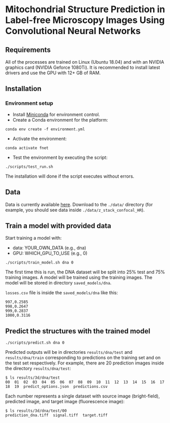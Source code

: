 # Mitochondrial Structure Prediction in Label-free Microscopy Images Using Convolutional Neural Networks

## Requirements

All of the processes are trained on Linux (Ubuntu 18.04) and with an NVIDIA graphics card (NVIDIA Geforce 1080Ti). It is recommended to install latest drivers and use the GPU with 12+ GB of RAM.

## Installation
### Environment setup
- Install [Miniconda](https://conda.io/miniconda.html) for environment control.
- Create a Conda environment for the platform:
```shell
conda env create -f environment.yml
```
- Activate the environment:
```shell
conda activate fnet
```
- Test the environment by executing the script:
```shell
./scripts/test_run.sh
```
The installation will done if the script executes without errors.

## Data
Data is currently available [here](https://drive.google.com/drive/folders/1-YL5Byg2Wh6uiI5w_bSb0eDY7fh1zSrc?usp=sharing). Download to the `./data/` directory (for example, you should see data inside `./data/z_stack_confocal_HR`).

## Train a model with provided data
Start training a model with:
- data: YOUR_OWN_DATA (e.g., dna)
- GPU: WHICH_GPU_TO_USE (e.g., 0) 
```shell
./scripts/train_model.sh dna 0
```
The first time this is run, the DNA dataset will be split into 25% test and 75% training images. A model will be trained using the training images. The model will be stored in directory `saved_models/dna`.

`losses.csv` file is inside the `saved_models/dna` like this:
```shell
997,0.2585
998,0.2647
999,0.2837
1000,0.3116
```

## Predict the structures with the trained model
```
./scripts/predict.sh dna 0
```
Predicted outputs will be in directories `results/dna/test` and `results/dna/train` corresponding to predictions on the training set and on the test set respectively. For example, there are 20 prediction images inside the directory `results/dna/test`:
```
$ ls results/3d/dna/test
00  01  02  03  04  05  06  07  08  09  10  11  12  13  14  15  16  17  18  19  predict_options.json  predictions.csv
```
Each number represents a single dataset with source image (bright-field), predicted image, and target image (fluorescence image):
```
$ ls results/3d/dna/test/00
prediction_dna.tiff  signal.tiff  target.tiff
```
